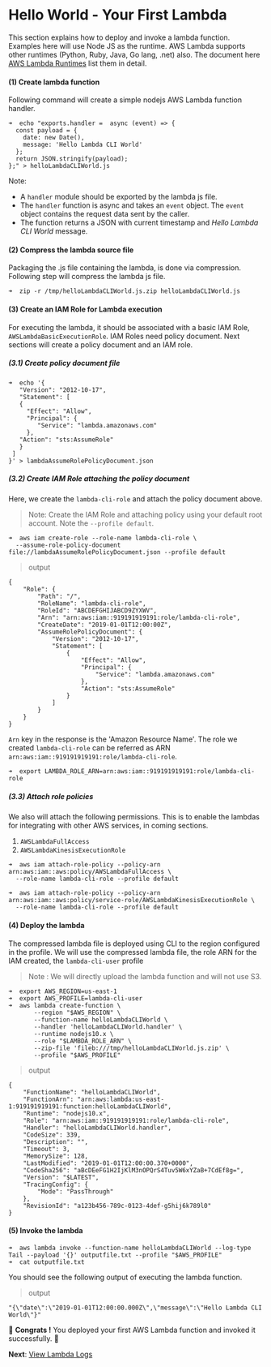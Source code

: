 # Hello World - Your First Lambda

This section explains how to deploy and invoke a lambda function. Examples here will use Node JS as the runtime. 
AWS Lambda supports other runtimes (Python, Ruby, Java, Go lang, .net) also. The document here
[AWS Lambda Runtimes](https://docs.aws.amazon.com/lambda/latest/dg/lambda-runtimes.html) list them in detail.

#### (1) Create lambda function
Following command will create a simple nodejs AWS Lambda function handler.

```
➜  echo "exports.handler =  async (event) => {
  const payload = {
    date: new Date(),
    message: 'Hello Lambda CLI World'
  };
  return JSON.stringify(payload);
};" > helloLambdaCLIWorld.js
```

Note:
- A `handler` module should be exported by the lambda js file.
- The `handler` function is async and takes an `event` object. The `event` object contains the request data sent by the caller. 
- The function returns a JSON with current timestamp and _Hello Lambda CLI World_ message.

#### (2) Compress the lambda source file
Packaging the .js file containing the lambda, is done via compression. Following step will compress the lambda js file. 

```
➜  zip -r /tmp/helloLambdaCLIWorld.js.zip helloLambdaCLIWorld.js
```

#### (3) Create an IAM Role for Lambda execution
For executing the lambda, it should be associated with a basic IAM Role, `AWSLambdaBasicExecutionRole`. IAM Roles
need policy document. Next sections will create a policy document and an IAM role.

##### (3.1) Create policy document file
```
➜  echo '{
   "Version": "2012-10-17",
   "Statement": [
   {
     "Effect": "Allow",
     "Principal": {
        "Service": "lambda.amazonaws.com"
     },
   "Action": "sts:AssumeRole"
   }
 ]
}' > lambdaAssumeRolePolicyDocument.json
```
 
##### (3.2) Create IAM Role attaching the policy document
Here, we create the `lambda-cli-role` and attach the policy document above. 
 
> Note: Create the IAM Role and attaching policy using your default root account. Note the `--profile default`. 

```
➜  aws iam create-role --role-name lambda-cli-role \
  --assume-role-policy-document file://lambdaAssumeRolePolicyDocument.json --profile default                     
```
> output
```
{
    "Role": {
        "Path": "/",
        "RoleName": "lambda-cli-role",
        "RoleId": "ABCDEFGHIJABCD9ZYXWV",
        "Arn": "arn:aws:iam::919191919191:role/lambda-cli-role",
        "CreateDate": "2019-01-01T12:00:00Z",
        "AssumeRolePolicyDocument": {
            "Version": "2012-10-17",
            "Statement": [
                {
                    "Effect": "Allow",
                    "Principal": {
                        "Service": "lambda.amazonaws.com"
                    },
                    "Action": "sts:AssumeRole"
                }
            ]
        }
    }
}
```
`Arn` key in the response is the 'Amazon Resource Name'. The role we created `lambda-cli-role` can be referred
as ARN `arn:aws:iam::919191919191:role/lambda-cli-role`.
```
➜  export LAMBDA_ROLE_ARN=arn:aws:iam::919191919191:role/lambda-cli-role 
```
##### (3.3) Attach role policies
We also will attach the following permissions. This is to enable the lambdas for integrating with other AWS services, 
in coming sections.

1. `AWSLambdaFullAccess`
2. `AWSLambdaKinesisExecutionRole`

```
➜  aws iam attach-role-policy --policy-arn arn:aws:iam::aws:policy/AWSLambdaFullAccess \
  --role-name lambda-cli-role --profile default

➜  aws iam attach-role-policy --policy-arn arn:aws:iam::aws:policy/service-role/AWSLambdaKinesisExecutionRole \
  --role-name lambda-cli-role --profile default
```

#### (4) Deploy the lambda
The compressed lambda file is deployed using CLI to the region configured in the profile. We will use the compressed 
lambda file, the role ARN for the IAM created, the `lambda-cli-user` profile 
> Note : We will directly upload the lambda function and will not use S3.

```
➜  export AWS_REGION=us-east-1
➜  export AWS_PROFILE=lambda-cli-user
➜  aws lambda create-function \
       --region "$AWS_REGION" \
       --function-name helloLambdaCLIWorld \
       --handler 'helloLambdaCLIWorld.handler' \
       --runtime nodejs10.x \
       --role "$LAMBDA_ROLE_ARN" \
       --zip-file 'fileb:///tmp/helloLambdaCLIWorld.js.zip' \
       --profile "$AWS_PROFILE"
``` 

> output

```
{
    "FunctionName": "helloLambdaCLIWorld",
    "FunctionArn": "arn:aws:lambda:us-east-1:919191919191:function:helloLambdaCLIWorld",
    "Runtime": "nodejs10.x",
    "Role": "arn:aws:iam::919191919191:role/lambda-cli-role",
    "Handler": "helloLambdaCLIWorld.handler",
    "CodeSize": 339,
    "Description": "",
    "Timeout": 3,
    "MemorySize": 128,
    "LastModified": "2019-01-01T12:00:00.370+0000",
    "CodeSha256": "aBcDEeFG1H2IjKlM3nOPQrS4Tuv5W6xYZaB+7CdEf8g=",
    "Version": "$LATEST",
    "TracingConfig": {
        "Mode": "PassThrough"
    },
    "RevisionId": "a123b456-789c-0123-4def-g5hij6k789l0"
}
```

#### (5) Invoke the lambda

```
➜  aws lambda invoke --function-name helloLambdaCLIWorld --log-type Tail --payload '{}' outputfile.txt --profile "$AWS_PROFILE"
➜  cat outputfile.txt
```

You should see the following output of executing the lambda function.
> output
```
"{\"date\":\"2019-01-01T12:00:00.000Z\",\"message\":\"Hello Lambda CLI World\"}"
```

🏁 **Congrats !** You deployed your first AWS Lambda function and invoked it successfully. 🏁

**Next**: [View Lambda Logs](04-view-lambda-logs.md)
